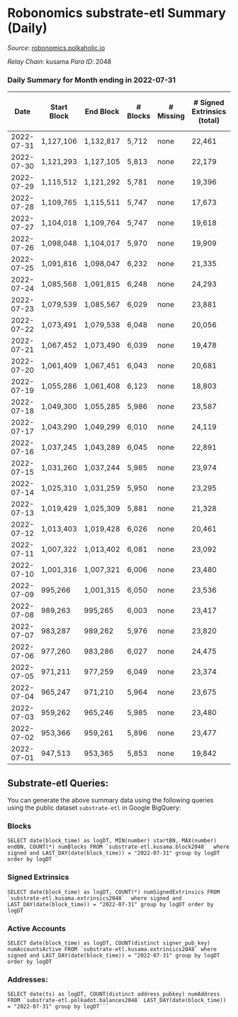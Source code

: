 # Robonomics substrate-etl Summary (Daily)

_Source_: [robonomics.polkaholic.io](https://robonomics.polkaholic.io)

*Relay Chain*: kusama
*Para ID*: 2048



### Daily Summary for Month ending in 2022-07-31


| Date | Start Block | End Block | # Blocks | # Missing | # Signed Extrinsics (total) | # Active Accounts | # Addresses with Balances | # Events | # Transfers | # XCM Transfers In | # XCM Transfers Out |
| ---- | ----------- | --------- | -------- | --------- | --------------------------- | ----------------- | ------------------------- | -------- | ----------- | ------------------ | ------------------- |
| 2022-07-31 | 1,127,106 | 1,132,817 | 5,712 | none | 22,461 | 32 | 2,664 | 71,867 | 5 ($13.40) |   |   |
| 2022-07-30 | 1,121,293 | 1,127,105 | 5,813 | none | 22,179 | 26 | 2,664 | 72,154 | 3 ($3.57) |   |   |
| 2022-07-29 | 1,115,512 | 1,121,292 | 5,781 | none | 19,396 | 38 | 2,663 | 66,560 | 10 ($48,605.28) |   |   |
| 2022-07-28 | 1,109,765 | 1,115,511 | 5,747 | none | 17,673 | 38 | 2,661 | 63,405 | 3 ($950.71) |   |   |
| 2022-07-27 | 1,104,018 | 1,109,764 | 5,747 | none | 19,618 | 27 | 2,659 | 68,542 | 3 ($255.05) |   |   |
| 2022-07-26 | 1,098,048 | 1,104,017 | 5,970 | none | 19,909 | 31 | 2,659 | 68,524 | 4 ($1,131.28) |   |   |
| 2022-07-25 | 1,091,816 | 1,098,047 | 6,232 | none | 21,335 | 46 | 2,658 | 83,456 | 32 ($2,836.82) |   |   |
| 2022-07-24 | 1,085,568 | 1,091,815 | 6,248 | none | 24,293 | 28 | 2,649 | 92,596 | 9 ($158.69) |   |   |
| 2022-07-23 | 1,079,539 | 1,085,567 | 6,029 | none | 23,881 | 27 | 2,649 | 102,914 | 7 ($241.64) |   |   |
| 2022-07-22 | 1,073,491 | 1,079,538 | 6,048 | none | 20,056 | 31 | 2,648 | 91,518 | 7 ($10,609.76) |   |   |
| 2022-07-21 | 1,067,452 | 1,073,490 | 6,039 | none | 19,478 | 26 | 2,646 | 89,647 | 8 ($43.85) |   |   |
| 2022-07-20 | 1,061,409 | 1,067,451 | 6,043 | none | 20,681 | 27 | 2,646 | 93,354 | 7 ($10,418.68) |   |   |
| 2022-07-19 | 1,055,286 | 1,061,408 | 6,123 | none | 18,803 | 34 | 2,645 | 87,996 | 3 ($145.47) |   |   |
| 2022-07-18 | 1,049,300 | 1,055,285 | 5,986 | none | 23,587 | 31 | 2,644 | 101,864 | 5 ($2,840.37) |   |   |
| 2022-07-17 | 1,043,290 | 1,049,299 | 6,010 | none | 24,119 | 30 | 2,644 | 103,471 | 12 ($21,284.29) |   |   |
| 2022-07-16 | 1,037,245 | 1,043,289 | 6,045 | none | 22,891 | 28 | 2,643 | 99,688 | 6 ($15.11) |   |   |
| 2022-07-15 | 1,031,260 | 1,037,244 | 5,985 | none | 23,974 | 25 | 2,641 | 102,794 | 3 ($1,321.41) |   |   |
| 2022-07-14 | 1,025,310 | 1,031,259 | 5,950 | none | 23,295 | 36 | 2,637 | 100,732 | 9 ($546.84) |   |   |
| 2022-07-13 | 1,019,429 | 1,025,309 | 5,881 | none | 21,328 | 21 | 2,634 | 94,426 |   |   |   |
| 2022-07-12 | 1,013,403 | 1,019,428 | 6,026 | none | 20,461 | 25 | 2,634 | 92,537 | 6  |   |   |
| 2022-07-11 | 1,007,322 | 1,013,402 | 6,081 | none | 23,092 | 38 | 2,634 | 100,849 | 39 ($1,364.64) |   |   |
| 2022-07-10 | 1,001,316 | 1,007,321 | 6,006 | none | 23,480 | 25 | 2,622 | 101,537 | 5 ($9,440.98) |   |   |
| 2022-07-09 | 995,266 | 1,001,315 | 6,050 | none | 23,536 | 24 | 2,622 | 102,015 | 7  |   |   |
| 2022-07-08 | 989,263 | 995,265 | 6,003 | none | 23,417 | 37 | 2,620 | 101,535 | 4 ($68.79) |   |   |
| 2022-07-07 | 983,287 | 989,262 | 5,976 | none | 23,820 | 31 | 2,620 | 102,459 | 12 ($19,411.58) |   |   |
| 2022-07-06 | 977,260 | 983,286 | 6,027 | none | 24,475 | 31 | 2,619 | 104,656 | 6  |   |   |
| 2022-07-05 | 971,211 | 977,259 | 6,049 | none | 23,374 | 27 | 2,618 | 101,455 | 3 ($11,331.64) |   |   |
| 2022-07-04 | 965,247 | 971,210 | 5,964 | none | 23,675 | 42 | 2,617 | 102,014 | 11 ($1,932.89) |   |   |
| 2022-07-03 | 959,262 | 965,246 | 5,985 | none | 23,480 | 22 | 2,615 | 101,434 | 5 ($31,310.29) |   |   |
| 2022-07-02 | 953,366 | 959,261 | 5,896 | none | 23,477 | 23 | 2,615 | 100,973 | 3 ($2.32) |   |   |
| 2022-07-01 | 947,513 | 953,365 | 5,853 | none | 19,842 | 25 | 2,615 | 89,935 | 3 ($2.36) |   |   |

## Substrate-etl Queries:
You can generate the above summary data using the following queries using the public dataset `substrate-etl` in Google BigQuery:


### Blocks
```
SELECT date(block_time) as logDT, MIN(number) startBN, MAX(number) endBN, COUNT(*) numBlocks FROM `substrate-etl.kusama.block2048`  where signed and LAST_DAY(date(block_time)) = "2022-07-31" group by logDT order by logDT
```


### Signed Extrinsics
```
SELECT date(block_time) as logDT, COUNT(*) numSignedExtrinsics FROM `substrate-etl.kusama.extrinsics2048`  where signed and LAST_DAY(date(block_time)) = "2022-07-31" group by logDT order by logDT
```


### Active Accounts
```
SELECT date(block_time) as logDT, COUNT(distinct signer_pub_key) numAccountsActive FROM `substrate-etl.kusama.extrinsics2048` where signed and LAST_DAY(date(block_time)) = "2022-07-31" group by logDT order by logDT
```


### Addresses:
```
SELECT date(ts) as logDT, COUNT(distinct address_pubkey) numAddress FROM `substrate-etl.polkadot.balances2048` LAST_DAY(date(block_time)) = "2022-07-31" group by logDT```

